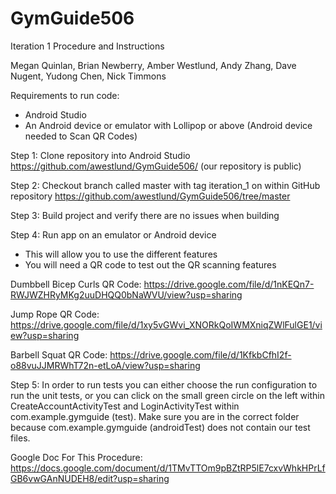 # GymGuide506
Iteration 1 Procedure and Instructions

Megan Quinlan, Brian Newberry, Amber Westlund, Andy Zhang, Dave Nugent, Yudong Chen, Nick Timmons

Requirements to run code: 
- Android Studio
- An Android device or emulator with Lollipop or above (Android device needed to Scan QR Codes)

Step 1: Clone repository into Android Studio
https://github.com/awestlund/GymGuide506/ (our repository is public)

Step 2: Checkout branch called master with tag iteration_1 on within GitHub repository 
https://github.com/awestlund/GymGuide506/tree/master

Step 3: Build project and verify there are no issues when building

Step 4: Run app on an emulator or Android device
- This will allow you to use the different features
- You will need a QR code to test out the QR scanning features

Dumbbell Bicep Curls QR Code: https://drive.google.com/file/d/1nKEQn7-RWJWZHRyMKg2uuDHQQ0bNaWVU/view?usp=sharing

Jump Rope QR Code: https://drive.google.com/file/d/1xy5vGWvi_XNORkQoIWMXniqZWlFulGE1/view?usp=sharing

Barbell Squat QR Code: https://drive.google.com/file/d/1KfkbCfhI2f-o88vuJJMRWhT72n-etLoA/view?usp=sharing

Step 5: In order to run tests you can either choose the run configuration to run the unit tests, or you can click on the small green circle on the left within CreateAccountActivityTest and LoginActivityTest within com.example.gymguide (test).  Make sure you are in the correct folder because com.example.gymguide (androidTest) does not contain our test files.

Google Doc For This Procedure:
https://docs.google.com/document/d/1TMvTTOm9pBZtRP5lE7cxvWhkHPrLfGB6vwGAnNUDEH8/edit?usp=sharing
